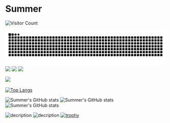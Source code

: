 # Summer



![Visitor Count](https://profile-counter.glitch.me/2b3c511/count.svg)

<picture>
  <source media="(prefers-color-scheme: dark)" srcset="https://raw.githubusercontent.com/2b3c511/2b3c511/output/github-contribution-grid-snake-dark.svg">
  <source media="(prefers-color-scheme: light)" srcset="https://raw.githubusercontent.com/2b3c511/2b3c511/output/github-contribution-grid-snake.svg">
  <img alt="github contribution grid snake animation" src="https://raw.githubusercontent.com/2b3c511/2b3c511/output/github-contribution-grid-snake.svg">
</picture>


<img src="https://img.shields.io/badge/-HTML5-E34F26?style=flat-square&logo=html5&logoColor=white" /> 
<img src="https://img.shields.io/badge/-CSS3-1572B6?style=flat-square&logo=css3" /> 
<img src="https://img.shields.io/badge/-JavaScript-oringe?style=flat-square&logo=javascript" />


![](https://stats.justsong.cn/api/csdn?id=lr1916417519)


[![Top Langs](https://github-readme-stats.vercel.app/api/top-langs/?username=2b3c511&layout=compact)](https://github.com/2b3c511/github-readme-stats)

![Summer's GitHub stats](https://github-readme-stats.vercel.app/api?username=2b3c511&show_icons=true&theme=tokyonight)
![Summer's GitHub stats](https://img.shields.io/badge/Python-3776AB?style=for-the-badge&logo=python&logoColor=white)
![Summer's GitHub stats](https://img.shields.io/badge/HTML-239120?style=for-the-badge&logo=html5&logoColor=white)

![decription](https://img.shields.io/badge/tools-pycharm-green)
![decription](https://img.shields.io/badge/Stack_Overflow-FE7A16?style=for-the-badge&logo=stack-overflow&logoColor=white)
[![trophy](https://github-profile-trophy.vercel.app/?username=2b3c511&row=1&margin-w=10&theme=dark_lover)](https://github.com/ryo-ma/github-profile-trophy)
